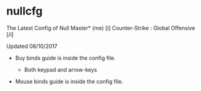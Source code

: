 # nullcfg

The Latest Config of Null Master* (me)
 [i] Counter-Strike : Global Offensive [/i]

Updated 08/10/2017

- Buy binds guide is inside the config file.
   - Both keypad and arrow-keys
   
- Mouse binds guide is inside the config file.
